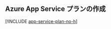 ## <a name="create-an-azure-app-service-plan"></a>Azure App Service プランの作成

[!INCLUDE [app-service-plan-no-h](app-service-web-create-app-service-plan-no-h.md)]